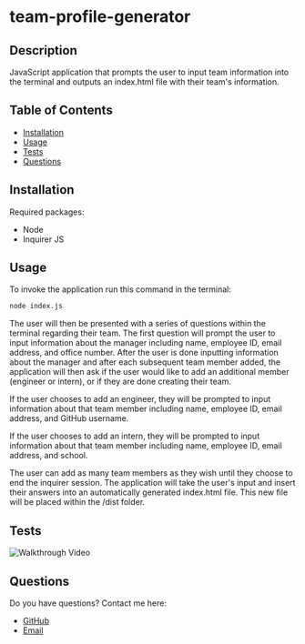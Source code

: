 # team-profile-generator

## Description

JavaScript application that prompts the user to input team information into the terminal and outputs an index.html file with their team's information.

## Table of Contents

* [Installation](#Installation)
* [Usage](#Usage)
* [Tests](#Tests)
* [Questions](#Questions)

## Installation

Required packages:
  * Node
  * Inquirer JS

## Usage

To invoke the application run this command in the terminal:

```bash
node index.js
```

The user will then be presented with a series of questions within the terminal regarding their team. The first question will prompt the user to input information about the manager including name, employee ID, email address, and office number. After the user is done inputting information about the manager and after each subsequent team member added, the application will then ask if the user would like to add an additional member (engineer or intern), or if they are done creating their team.

If the user chooses to add an engineer, they will be prompted to input information about that team member including name, employee ID, email address, and GitHub username.

If the user chooses to add an intern, they will be prompted to input information about that team member including name, employee ID, email address, and school.

The user can add as many team members as they wish until they choose to end the inquirer session. The application will take the user's input and insert their answers into an automatically generated index.html file. This new file will be placed within the /dist folder.

## Tests

![Walkthrough Video](./src/team-profile-generator.gif)

## Questions

Do you have questions? Contact me here:

* [GitHub](https://github.com/laurenlgoss)
* [Email](laurenlgoss98@gmail.com)
